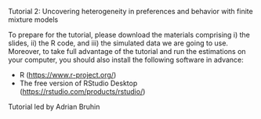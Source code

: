 Tutorial 2: Uncovering heterogeneity in preferences and behavior with finite mixture models

To prepare for the tutorial, please download the materials comprising i) the slides, ii) the R code, and iii) the simulated data we are going to use. Moreover, to take full advantage of the tutorial and run the estimations on your computer, you should also install the following software in advance:

- R (https://www.r-project.org/)
- The free version of RStudio Desktop (https://rstudio.com/products/rstudio/)

Tutorial led by Adrian Bruhin 
